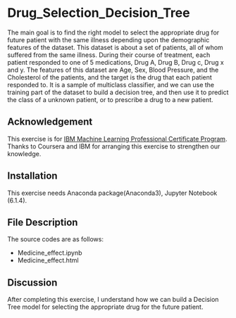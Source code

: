 # Drug_Selection_Decision_Tree

The main goal is to find the right model to select the appropriate drug for future patient with the same illness depending upon the demographic features of the dataset. This dataset is about a set of patients, all of whom suffered from the same illness. During their course of treatment, each patient responded to one of 5 medications, Drug A, Drug B, Drug c, Drug x and y. The features of this dataset are Age, Sex, Blood Pressure, and the Cholesterol of the patients, and the target is the drug that each patient responded to.
It is a sample of multiclass classifier, and we can use the training part of the dataset to build a decision tree, and then use it to predict the class of a unknown patient, or to prescribe a drug to a new patient.

## Acknowledgement
This exercise is for [IBM Machine Learning Professional Certificate Program](https://www.coursera.org/professional-certificates/ibm-machine-learning?).
Thanks to Coursera and IBM for arranging this exercise to strengthen our knowledge. 
## Installation
This exercise needs Anaconda package(Anaconda3), Jupyter Notebook (6.1.4).

## File Description
The source codes are as follows:
- Medicine_effect.ipynb
- Medicine_effect.html

## Discussion
After completing this exercise, I understand how we can build a Decision Tree model for selecting the appropriate drug for the future patient.
